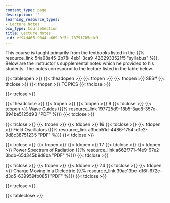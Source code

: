 ```yaml
---
content_type: page
description: ''
learning_resource_types:
- Lecture Notes
ocw_type: CourseSection
title: Lecture Notes
uid: ef94d465-9044-a669-9f5c-7379f705edc3
---
```


This course is taught primarily from the textbooks listed in the {{% resource_link 54a98a45-2b78-4eb1-3ca9-4282933521f5 "syllabus" %}}. Below are the instructor's supplemental notes which he provided to his students. The notes correspond to the lecture listed in the table below.

{{< tableopen >}}
{{< theadopen >}}
{{< tropen >}}
{{< thopen >}}
SES#
{{< thclose >}}
{{< thopen >}}
TOPICS
{{< thclose >}}

{{< trclose >}}

{{< theadclose >}}
{{< tropen >}}
{{< tdopen >}}
9
{{< tdclose >}}
{{< tdopen >}}
Wave Guides ({{% resource_link 197725d9-18b5-3ac8-357e-894be5125d93 "PDF" %}})
{{< tdclose >}}

{{< trclose >}}
{{< tropen >}}
{{< tdopen >}}
16
{{< tdclose >}}
{{< tdopen >}}
Field Oscillators ({{% resource_link a3bcb51d-4486-1754-d1e2-9d8c38751235 "PDF" %}})
{{< tdclose >}}

{{< trclose >}}
{{< tropen >}}
{{< tdopen >}}
17
{{< tdclose >}}
{{< tdopen >}}
Power Spectrum of Radiation ({{% resource_link a662f771-f4e9-97e2-3bdb-65d345b9d8ba "PDF" %}})
{{< tdclose >}}

{{< trclose >}}
{{< tropen >}}
{{< tdopen >}}
24
{{< tdclose >}}
{{< tdopen >}}
Charge Moving in a Dielectric ({{% resource_link 39ac13bc-df6f-672e-d3d5-639959fb0851 "PDF" %}})
{{< tdclose >}}

{{< trclose >}}

{{< tableclose >}}